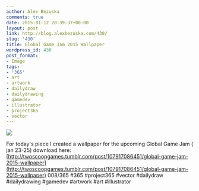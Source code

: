 ```yaml
---
author: Alex Bezuska
comments: true
date: 2015-01-12 20:39:37+00:00
layout: post
link: http://blog.alexbezuska.com/430/
slug: '430'
title: Global Game Jam 2015 Wallpaper
wordpress_id: 430
post_format:
- Image
tags:
- '365'
- art
- artwork
- dailydraw
- dailydrawing
- gamedev
- illustrator
- project365
- vector
---
```


![](/images/2015/01/tumblr_ni3022Yjq91u11b0ro1_1280.jpg)

For today's piece I created a wallpaper for the upcoming Global Game Jam ( jan 23-25) download here: [http://twoscoopgames.tumblr.com/post/107917086451/global-game-jam-2015-wallpaper](http://twoscoopgames.tumblr.com/post/107917086451/global-game-jam-2015-wallpaper) 008/365 #365 #project365 #vector #dailydraw #dailydrawing #gamedev #artwork #art #illustrator
